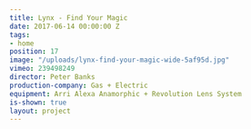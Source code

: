 ```yaml
---
title: Lynx - Find Your Magic
date: 2017-06-14 00:00:00 Z
tags:
- home
position: 17
image: "/uploads/lynx-find-your-magic-wide-5af95d.jpg"
vimeo: 239498249
director: Peter Banks
production-company: Gas + Electric
equipment: Arri Alexa Anamorphic + Revolution Lens System
is-shown: true
layout: project
---
```


